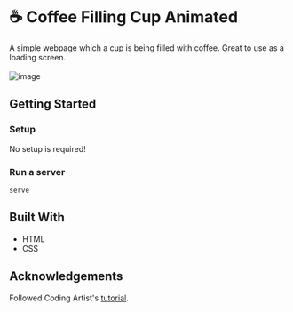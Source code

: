 # ☕ Coffee Filling Cup Animated

A simple webpage which a cup is being filled with coffee. Great to use as a loading screen.
<br>
<br>
![image](https://github.com/msam4/coffee-filling-cup-animated/assets/137851066/dbb7c607-bb29-4dfa-9c33-be953adf0599)

## Getting Started
### Setup

No setup is required! 

### Run a server
```
serve
```

## Built With
- HTML
- CSS

## Acknowledgements
Followed Coding Artist's [tutorial](https://www.youtube.com/watch?v=TzjRcwKuXQs). 
